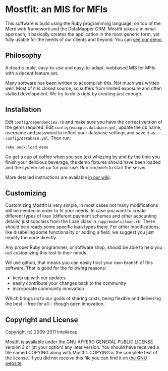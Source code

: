 Mostfit: an MIS for MFIs
========================

This software is build using the Ruby programming language, on top of the Merb web framework and the DataMapper ORM. Mostfit takes a minimal approach, it basically creates the application in the most generic form, yet fully usable for the needs of our clients and beyond. You can [see our demo](http://mostfit.intellecap.in).


## Philosophy

A dead-simple, easy-to-use and easy-to-adapt, webbased MIS for MFIs with a decent feature set.

Many software has been written to accomplish this. Not much was written well. Most of it is closed source, so suffers from limited exposure and often stalled development. We try to do is right by creating just enough.


## Installation

Edit `config/dependencies.rb` and make sure you have the correct version of the gems required. Edit `config/example.database.yml`, update the db name, username and password to reflect your database settings and save it as `config/database.yml`. Then run:

    rake mock:load_demo

Go get a cup of coffee when you see text whizzing by and by the time you finish your delicious beverage, the demo fixtures should have been loaded and the system set up for your use.
Run `bin/merb` to start the server.

More detailed instructions are available [in our wiki](https://github.com/Mostfit/mostfit/wiki/How-to-install).


## Customizing

Customizing Mostfit is very simple, in most cases not many modifications will be needed in order to fit your needs. In case you want to create different types of loan (different payment schemes and other acocunting details) just subclass from the Loan class in `/app/models/loan.rb`. There should be already some specific loan types there. For other modifications, like disabeling some functionality or adding a field, we suggest you just modify the code directly.

Any proper Ruby programmer, or software shop, should be able to help you out customizing this tool to their needs.

We use github, that means you can easily host your own branch of this software. That is good for the following reasons:

 * keep up with our updates
 * easily contribute your changes back to the community
 * incorporate community innovation

Which brings us to our goals of sharing costs, being flexible and delivering the best --free for all-- though open innovation.


## Copyright and License

Copyright (c) 2009-2011 Intellecap.

Mostfit is available under the GNU AFFERO GENERAL PUBLIC LICENSE version 3 or (at your option) any later version. You should have received a file named COPYING along with Mostfit. COPYING is the complete text of the license. If you did not receive this file you can find it on [the GNU website](http://www.gnu.org/licenses).

